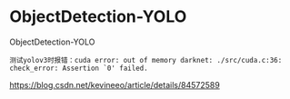 # ObjectDetection-YOLO
ObjectDetection-YOLO



```
测试yolov3时报错：cuda error: out of memory darknet: ./src/cuda.c:36: check_error: Assertion `0' failed.
```

https://blog.csdn.net/kevineeo/article/details/84572589      

